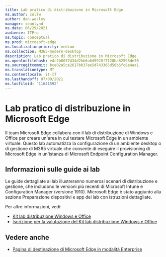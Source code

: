 ```yaml
---
title: Lab pratico di distribuzione in Microsoft Edge
ms.author: collw
author: dan-wesley
manager: seanlynd
ms.date: 06/29/2021
audience: ITPro
ms.topic: conceptual
ms.prod: microsoft-edge
ms.localizationpriority: medium
ms.collection: M365-modern-desktop
description: Lab pratico di distribuzione in Microsoft Edge
ms.openlocfilehash: e4c2b0037434d2bb6a6d5928f7128ba82598de30
ms.sourcegitcommit: bce02a5ce2617bb37ee5d743365d50b5fc8e4aa1
ms.translationtype: MT
ms.contentlocale: it-IT
ms.lasthandoff: 07/09/2021
ms.locfileid: "11641592"
---
```

# <a name="microsoft-edge-hands-on-deployment-lab"></a>Lab pratico di distribuzione in Microsoft Edge

Il team Microsoft Edge collabora con il lab di distribuzione di Windows e Office per creare un'area in cui testare Microsoft Edge in un ambiente virtuale. Questo lab automatizza la configurazione di un ambiente desktop o di gestione di M365 virtuale che consente di eseguire il provisioning di Microsoft Edge in un'istanza di Microsoft Endpoint Configuration Manager.

## <a name="about-the-lab-guides"></a>Informazioni sulle guide ai lab

Le guide dettagliate ai lab illustreranno numerosi scenari di distribuzione e gestione, che includono le versioni più recenti di Microsoft Intune e Configuration Manager (versione 1910). Microsoft Edge è stato aggiunto alla sezione Preparazione dispositivi e app dei lab con istruzioni dettagliate.

Per altre informazioni, vedi:

- [Kit lab distribuzione Windows e Office](/microsoft-365/enterprise/modern-desktop-deployment-and-management-lab?view=o365-worldwide)
- [Iscrizione per la valutazione del Kit lab distribuzione Windows e Office](https://www.microsoft.com/evalcenter/evaluate-lab-kit)

## <a name="see-also"></a>Vedere anche

- [Pagina di destinazione di Microsoft Edge in modalità Enterprise](https://aka.ms/EdgeEnterprise)
